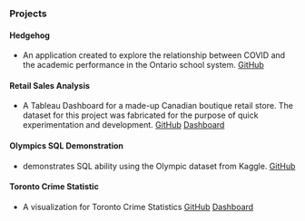 ### Projects

#### Hedgehog
- An application created to explore the relationship between COVID and the academic performance in the Ontario school system.
[GitHub](https://github.com/problemxl/hedgehog)

#### Retail Sales Analysis
- A Tableau Dashboard for a made-up Canadian boutique retail store. The dataset for this project was fabricated for the purpose of quick experimentation and development.
[GitHub](https://github.com/problemxl/tableau-demo)
[Dashboard](https://public.tableau.com/views/RetailDashboard_16976095750890/RetailStory?:language=en-US&publish=yes&:display_count=n&:origin=viz_share_link)

#### Olympics SQL Demonstration
-  demonstrates SQL ability using the Olympic dataset from Kaggle.
[GitHub](https://github.com/problemxl/olympics-sql)

#### Toronto Crime Statistic
- A visualization for Toronto Crime Statistics
[GitHub](https://github.com/problemxl/toronto-crime-dashboard)
[Dashboard](https://public.tableau.com/app/profile/mark.franciscus/viz/TorontoCrimeStatistics/TorontoCrimeStatistics)
